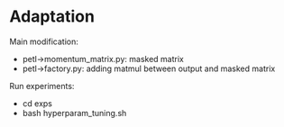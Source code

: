 # Adaptation

Main modification:
- petl->momentum_matrix.py: masked matrix
- petl->factory.py: adding matmul between output and masked matrix

Run experiments:
- cd exps
- bash hyperparam_tuning.sh